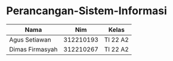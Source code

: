 # Perancangan-Sistem-Informasi


| Nama  |  Nim | Kelas |
| ------------- | ------------- |------------- |
| Agus Setiawan  | 312210193 | TI 22 A2 |
| Dimas Firmasyah  | 312210267 | TI 22 A2 |
